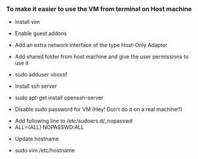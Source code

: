### To make it easier to use the VM from terminal on Host machine
* Install vim

* Enable guest addons

* Add an extra network interface of the type Host-Only Adapter
* Add shared folder from host machine and give the user permissions to use it
 - sudo adduser <username> vboxsf

* Install ssh server
 - sudo apt-get install openssh-server 

* Disable sudo password for VM (Hey! Don't do it on a real machine!!)
 - Add following line to /etc/sudoers.d/<username>_nopasswd
 - <username> ALL=(ALL) NOPASSWD:ALL
 
* Update hostname
 - sudo vim /etc/hostname
